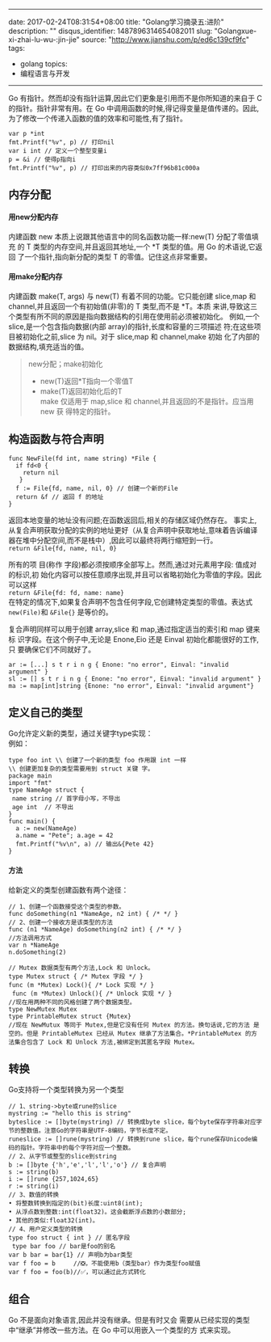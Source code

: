 
---
date: 2017-02-24T08:31:54+08:00
title: "Golang学习摘录五:进阶"
description: ""
disqus_identifier: 1487896314654082011
slug: "Golangxue-xi-zhai-lu-wu-:jin-jie"
source: "http://www.jianshu.com/p/ed6c139cf9fc"
tags: 
- golang 
topics:
- 编程语言与开发
---

Go 有指针。然而却没有指针运算,因此它们更象是引用而不是你所知道的来自于 C
的指针。指针非常有用。在 Go
中调用函数的时候,得记得变量是值传递的。因此,为了修改一个传递入函数的值的效率和可能性,有了指针。

    var p *int
    fmt.Printf("%v", p) // 打印nil
    var i int // 定义一个整型变量i
    p = &i // 使得p指向i
    fmt.Printf("%v", p) // 打印出来的内容类似0x7ff96b81c000a

内存分配
--------

#### 用new分配内存

内建函数 new 本质上说跟其他语言中的同名函数功能一样:new(T)
分配了零值填充 的 T 类型的内存空间,并且返回其地址,一个 \*T 类型的值。用
Go 的术语说,它返回 了一个指针,指向新分配的类型 T
的零值。记住这点非常重要。

#### 用make分配内存

内建函数 make(T, args) 与 new(T) 有着不同的功能。它只能创建 slice,map 和
channel,并且返回一个有初始值(非零)的 T 类型,而不是 \*T。本质
来讲,导致这三个类型有所不同的原因是指向数据结构的引用在使用前必须被初始化。
例如,一个 slice,是一个包含指向数据(内部
array)的指针,长度和容量的三项描述 符;在这些项目被初始化之前,slice 为
nil。对于 slice,map 和 channel,make 初始
化了内部的数据结构,填充适当的值。

> new分配；make初始化
>
> -   new(T)返回\*T指向一个零值T
> -   make(T)返回初始化后的T\
>     make 仅适用于 map,slice 和 channel,并且返回的不是指针。应当用 new
>     获 得特定的指针。

构造函数与符合声明
------------------

    func NewFile(fd int, name string) *File { 
      if fd<0 {
        return nil
       }
      f := File{fd, name, nil, 0} // 创建一个新的File
      return &f // 返回 f 的地址 
    }

返回本地变量的地址没有问题;在函数返回后,相关的存储区域仍然存在。
事实上,从复合声明获取分配的实例的地址更好（从复合声明中获取地址,意味着告诉编译器在堆中分配空间,而不是栈中）,因此可以最终将两行缩短到一行。\
`return &File{fd, name, nil, 0}`

所有的项 目(称作 字段)都必须按顺序全部写上。然而,通过对元素用字段:
值成对的标识,初
始化内容可以按任意顺序出现,并且可以省略初始化为零值的字段。因此可以这样\
`return &File{fd: fd, name: name}`\
在特定的情况下,如果复合声明不包含任何字段,它创建特定类型的零值。表达式`new(File)`和
`&File{}` 是等价的。

复合声明同样可以用于创建 array,slice 和 map,通过指定适当的索引和 map
键来标 识字段。在这个例子中,无论是 Enone,Eio 还是 Einval
初始化都能很好的工作,只 要确保它们不同就好了。

    ar := [...] s t r i n g { Enone: "no error", Einval: "invalid argument" } 
    sl := [] s t r i n g { Enone: "no error", Einval: "invalid argument" }
    ma := map[int]string {Enone: "no error", Einval: "invalid argument"}

定义自己的类型
--------------

Go允许定义新的类型，通过关键字type实现：\
例如：

    type foo int \\ 创建了一个新的类型 foo 作用跟 int 一样
    \\ 创建更加复杂的类型需要用到 struct 关键 字。
    package main
    import "fmt"
    type NameAge struct {
     name string // 首字母小写，不导出
     age int  // 不导出
    }
    func main() {
      a := new(NameAge)
      a.name = "Pete"; a.age = 42
      fmt.Printf("%v\n", a) // 输出&{Pete 42}
    }

#### 方法

给新定义的类型创建函数有两个途径：

    // 1、创建一个函数接受这个类型的参数。
    func doSomething(n1 *NameAge, n2 int) { /* */ }
    // 2、创建一个接收方是该类型的方法
    func (n1 *NameAge) doSomething(n2 int) { /* */ }
    //方法调用方式
    var n *NameAge
    n.doSomething(2)

    // Mutex 数据类型有两个方法,Lock 和 Unlock。
    type Mutex struct { /* Mutex 字段 */ } 
    func (m *Mutex) Lock(){ /* Lock 实现 */ }
     func (m *Mutex) Unlock(){ /* Unlock 实现 */ }
    //现在用两种不同的风格创建了两个数据类型。
    type NewMutex Mutex
    type PrintableMutex struct {Mutex}
    //现在 NewMutux 等同于 Mutex,但是它没有任何 Mutex 的方法。换句话说,它的方法 是空的。但是 PrintableMutex 已经从 Mutex 继承了方法集合。*PrintableMutex 的方法集合包含了 Lock 和 Unlock 方法,被绑定到其匿名字段 Mutex。

转换
----

Go支持将一个类型转换为另一个类型

    // 1、string->byte或rune的slice
    mystring := "hello this is string"
    byteslice := []byte(mystring) // 转换成byte slice，每个byte保存字符串对应字节的整数值。注意Go的字符串是UTF-8编码，字节长度不定。
    runeslice := []rune(mystring) // 转换到rune slice，每个rune保存Unicode编码的指针。字符串中的每个字符对应一个整数。
    // 2、从字节或整型的slice到string
    b := []byte {'h','e','l','l','o'} // 复合声明 
    s := string(b)
    i := []rune {257,1024,65}
    r := string(i)
    // 3、数值的转换
    • 将整数转换到指定的(bit)长度:uint8(int);
    • 从浮点数到整数:int(float32)。这会截断浮点数的小数部分; 
    • 其他的类似:float32(int)。
    // 4、用户定义类型的转换
    type foo struct { int } // 匿名字段
     type bar foo // bar是foo的别名
    var b bar = bar{1} // 声明b为bar类型
    var f foo = b     //❎，不能使用b（类型bar）作为类型foo赋值
    var f foo = foo(b)//✅，可以通过此方式转化

组合
----

Go 不是面向对象语言,因此并没有继承。但是有时又会
需要从已经实现的类型中“继承”并修改一些方法。在 Go
中可以用嵌入一个类型的方 式来实现。

